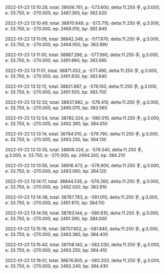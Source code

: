 2022-01-23 13:10:28, total: 39006.761, p: -573.600, delta:11.250 手, g:3.000, e: 33.750, b: -270.000, ep: 2487.360, bp: 382.620

2022-01-23 13:10:49, total: 38970.649, p: -573.710, delta:11.250 手, g:3.000, e: 33.750, b: -270.000, ep: 2489.010, bp: 382.840

2022-01-23 13:11:09, total: 38842.348, p: -577.870, delta:11.250 手, g:3.000, e: 33.750, b: -270.000, ep: 2494.050, bp: 383.990

2022-01-23 13:11:30, total: 38887.286, p: -577.060, delta:11.250 手, g:3.000, e: 33.750, b: -270.000, ep: 2491.660, bp: 383.590

2022-01-23 13:11:51, total: 38871.052, p: -577.490, delta:11.250 手, g:3.000, e: 33.750, b: -270.000, ep: 2491.630, bp: 383.640

2022-01-23 13:12:12, total: 38821.687, p: -578.100, delta:11.250 手, g:3.000, e: 33.750, b: -270.000, ep: 2491.500, bp: 383.700

2022-01-23 13:12:33, total: 38837.982, p: -578.410, delta:11.250 手, g:3.000, e: 33.750, b: -270.000, ep: 2490.070, bp: 383.560

2022-01-23 13:12:54, total: 38782.324, p: -580.010, delta:11.250 手, g:3.000, e: 33.750, b: -270.000, ep: 2492.390, bp: 384.050

2022-01-23 13:13:14, total: 38784.510, p: -579.790, delta:11.250 手, g:3.000, e: 33.750, b: -270.000, ep: 2493.250, bp: 384.130

2022-01-23 13:13:35, total: 38809.324, p: -579.340, delta:11.250 手, g:3.000, e: 33.750, b: -270.000, ep: 2494.340, bp: 384.210

2022-01-23 13:13:56, total: 38818.473, p: -579.900, delta:11.250 手, g:3.000, e: 33.750, b: -270.000, ep: 2493.060, bp: 384.120

2022-01-23 13:14:17, total: 38844.535, p: -579.260, delta:11.250 手, g:3.000, e: 33.750, b: -270.000, ep: 2492.020, bp: 383.910

2022-01-23 13:14:38, total: 38767.783, p: -581.010, delta:11.250 手, g:3.000, e: 33.750, b: -270.000, ep: 2491.870, bp: 384.110

2022-01-23 13:14:59, total: 38763.144, p: -580.610, delta:11.250 手, g:3.000, e: 33.750, b: -270.000, ep: 2491.390, bp: 384.000

2022-01-23 13:15:19, total: 38707.602, p: -581.840, delta:11.250 手, g:3.000, e: 33.750, b: -270.000, ep: 2493.360, bp: 384.400

2022-01-23 13:15:40, total: 38708.140, p: -582.030, delta:11.250 手, g:3.000, e: 33.750, b: -270.000, ep: 2493.250, bp: 384.410

2022-01-23 13:16:01, total: 38676.805, p: -583.200, delta:11.250 手, g:3.000, e: 33.750, b: -270.000, ep: 2492.240, bp: 384.430